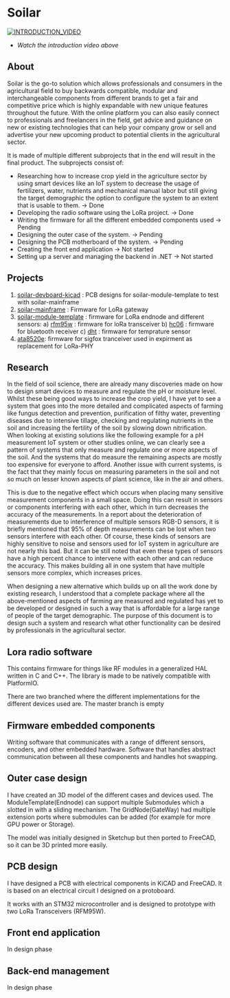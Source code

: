 # Soilar 
[![INTRODUCTION_VIDEO](https://img.youtube.com/vi/FCqLTdU8yPg/0.jpg)](https://www.youtube.com/watch?v=FCqLTdU8yPg)

- *Watch the introduction video above* 

## About

Soilar is the go-to solution which allows professionals and consumers in the agricultural field to buy backwards compatible, modular and interchangeable components from different brands to get a fair and competitive price which is highly expandable with new unique features throughout the future. With the online platform you can also easily connect to professionals and freelancers in the field, get advice and guidance on new or existing technologies that can help your company grow or sell and advertise your new upcoming product to potential clients in the agricultural sector.

It is made of multiple different subprojects that in the end will result in the final product. The subprojects consist of:

- Researching how to increase crop yield in the agriculture sector by using smart devices like an IoT system to decrease the usage of fertilizers, water, nutrients and mechanical manual labor but still giving the target demographic the option to configure the system to an extent that is usable to them. -> Done
- Developing the radio software using the LoRa project. -> Done
- Writing the firmware for all the different embedded components used -> Pending
- Designing the outer case of the system. -> Pending
- Designing the PCB motherboard of the system. -> Pending
- Creating the front end application -> Not started
- Setting up a server and managing the backend in .NET -> Not started

## Projects

1) [soilar-devboard-kicad](https://github.com/arsalan-anwari/soilar-devboard-kicad) : PCB designs for soilar-module-template to test with soilar-mainframe 
2) [soilar-mainframe](https://github.com/arsalan-anwari/soilar-mainframe) : Firmware for LoRa gateway
3) [soilar-module-template](https://github.com/arsalan-anwari/soilar-module-template) : firmware for LoRa endnode and different sensors:
  a) [rfm95w](https://github.com/arsalan-anwari/rfm95w) : firmware for loRa transceiver
  b) [hc06](https://github.com/arsalan-anwari/hc06) : firmware for bluetooth receiver
  c) [dht](https://github.com/arsalan-anwari/dht) : firmware for temprature sensor
4) [ata8520e](https://github.com/arsalan-anwari/soilar-wiki): firmware for sigfox tranceiver used in expirment as replacement for LoRa-PHY

## Research

In the field of soil science, there are already many discoveries made on how to design smart devices to measure and regulate the pH or moisture level. Whilst these being good ways to increase the crop yield, I have yet to see a system that goes into the more detailed and complicated aspects of farming like fungus detection and prevention, purification of filthy water, preventing diseases due to intensive tillage, checking and regulating nutrients in the soil and increasing the fertility of the soil by slowing down nitrification. When looking at existing solutions like the following example for a pH measurement IoT system or other studies online, we can clearly see a pattern of systems that only measure and regulate one or more aspects of the soil. And the systems that do measure the remaining aspects are mostly too expensive for everyone to afford. Another issue with current systems, is the fact that they mainly focus on measuring parameters in the soil and not so much on lesser known aspects of plant science, like in the air and others.

This is due to the negative effect which occurs when placing many sensitive measurement components in a small space. Doing this can result in sensors or components interfering with each other, which in turn decreases the accuracy of the measurements. In a report about the deterioration of measurements due to interference of multiple sensors RGB-D sensors, it is briefly mentioned that 95% of depth measurements can be lost when two sensors interfere with each other. Of course, these kinds of sensors are highly sensitive to noise and sensors used for IoT system in agriculture are not nearly this bad. But it can be still noted that even these types of sensors have a high percent chance to intervene with each other and can reduce the accuracy. This makes building all in one system that have multiple sensors more complex, which increases prices.

When designing a new alternative which builds up on all the work done by existing research, I understood that a complete package where all the above-mentioned aspects of farming are measured and regulated has yet to be developed or designed in such a way that is affordable for a large range of people of the target demographic. The purpose of this document is to design such a system and research what other functionality can be desired by professionals in the agricultural sector.

## Lora radio software

This contains firmware for things like RF modules in a generalized HAL written in C and C++. The library is made to be natively compatible with PlatformIO.

There are two branched where the different implementations for the different devices used are. The master branch is empty

## Firmware embedded components

Writing software that communicates with a range of different sensors, encoders, and other embedded hardware. Software that handles abstract communication between all these components and handles hot swapping.

## Outer case design

I have created an 3D model of the different cases and devices used. The ModuleTemplate(Endnode) can support multiple Submodules which a slotted in with a sliding mechanism. The GridNode(GateWay) had multiple extension ports where submodules can be added (for example for more GPU power or Storage).

The model was initially designed in Sketchup but then ported to FreeCAD, so it can be 3D printed more easily.

## PCB design

I have designed a PCB with electrical components in KiCAD and FreeCAD. It is based on an electrical circuit I designed on a protoboard.

It works with an STM32 microcontroller and is designed to prototype with two LoRa Transceivers (RFM95W).

## Front end application

In design phase

## Back-end management

In design phase
